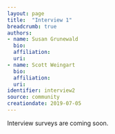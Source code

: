 ```yaml
---
layout: page
title:  "Interview 1"
breadcrumb: true
authors:
- name: Susan Grunewald
  bio:
  affiliation:
  uri:
- name: Scott Weingart
  bio:
  affiliation:
  uri:
identifier: interview2
source: community
creationdate: 2019-07-05
---
```

Interview surveys are coming soon.
